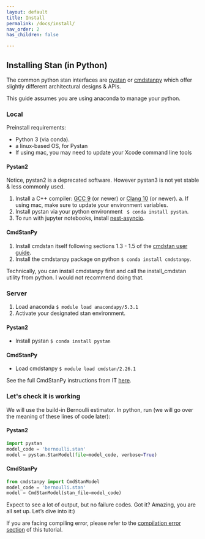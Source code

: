 ```yaml
---
layout: default
title: Install
permalink: /docs/install/
nav_order: 2
has_children: false

---
```


## Installing Stan (in Python)

The common python stan interfaces are [pystan](https://pystan.readthedocs.io/en/latest/) or [cmdstanpy](https://cmdstanpy.readthedocs.io/en/stable-0.9.65/getting_started.html) which offer slightly different architectural designs & APIs.

This guide assumes you are using anaconda to manage your python.




### Local

Preinstall requirements:
* Python 3 (via conda).
* a linux-based OS, for Pystan
* If using mac, you may need to update your Xcode command line tools

#### Pystan2
Notice, pystan2 is a deprecated software. However pystan3 is not yet stable & less commonly used.
1. Install a C++ compiler: [GCC 9](https://gcc.gnu.org/install/) (or newer) or [Clang 10](https://clang.llvm.org/get_started.html) (or newer).
    a. If using mac, make sure to update your environment variables.
2. Install pystan via your python environment ``` $ conda install pystan```.
3. To run with jupyter notebooks, install [nest-asyncio](https://pypi.org/project/nest-asyncio/).


#### CmdStanPy
1. Install cmdstan itself following sections 1.3 - 1.5 of the [cmdstan user guide](https://mc-stan.org/docs/2_26/cmdstan-guide/cmdstan-installation.html#git-clone.section).
2. Install the cmdstanpy package on python ```$ conda install cmdstanpy```.


Technically, you can install cmdstanpy first and call the install_cmdstan utility from python. I would not recommend doing that.


### Server
1. Load anaconda ```$ module load anacondapy/5.3.1```
2. Activate your designated stan environment.

#### Pystan2
* Install pystan ```$ conda install pystan```

#### CmdStanPy
* Load cmdstanpy ```$ module load cmdstan/2.26.1```

See the full CmdStanPy instructions from IT [here](https://gist.github.com/karnigili/c5519b3b62ab494dedf5a0a5a4aebdeb).


### Let's check it is working

We will use the build-in Bernoulli estimator. In python, run (we will go over the meaning of these lines of code later):

#### Pystan2

```python
import pystan
model_code = 'bernoulli.stan'
model = pystan.StanModel(file=model_code, verbose=True)
```

#### CmdStanPy

```python
from cmdstanpy import CmdStanModel
model_code = 'bernoulli.stan'
model = CmdStanModel(stan_file=model_code)
```


Expect to see a lot of output, but no failure codes. Got it? Amazing, you are all set up. Let’s dive into it:)

If you are facing compiling error, please refer to the [compilation error section](https://nivlab.github.io/nivstan/getting_started/#11-compilation-errors) of this tutorial.
